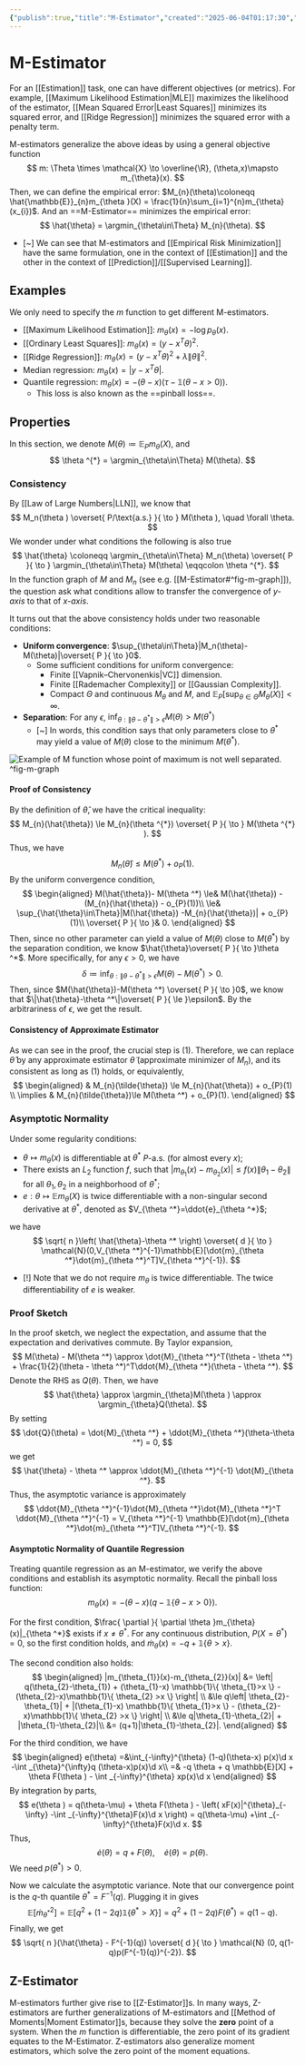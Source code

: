 ```yaml
---
{"publish":true,"title":"M-Estimator","created":"2025-06-04T01:17:30","modified":"2025-06-10T23:10:03","cssclasses":"","state":"done","sup":["[[Estimation]]"],"alias":null,"type":"note","related":["[[Maximum Likelihood Estimation]]"]}
---
```



# M-Estimator

For an [[Estimation]] task, one can have different objectives (or metrics). For example, [[Maximum Likelihood Estimation\|MLE]] maximizes the likelihood of the estimator, [[Mean Squared Error\|Least Squares]] minimizes its squared error, and [[Ridge Regression]] minimizes the squared error with a penalty term.

M-estimators generalize the above ideas by using a general objective function
$$
m: \Theta \times \mathcal{X} \to \overline{\R}, (\theta,x)\mapsto m_{\theta}(x).
$$
Then, we can define the empirical error: $M_{n}(\theta)\coloneqq \hat{\mathbb{E}}_{n}m_{\theta }(X) = \frac{1}{n}\sum_{i=1}^{n}m_{\theta}(x_{i})$. And an ==M-Estimator== minimizes the empirical error:
$$
\hat{\theta} = \argmin_{\theta\in\Theta} M_{n}(\theta).
$$

- [~] We can see that M-estimators and [[Empirical Risk Minimization]] have the same formulation, one in the context of [[Estimation]] and the other in the context of [[Prediction]]/[[Supervised Learning]].

## Examples

We only need to specify the $m$ function to get different M-estimators.

- [[Maximum Likelihood Estimation]]: $m_{\theta}(x) = -\log p_{\theta}(x)$.
- [[Ordinary Least Squares]]: $m_{\theta}(x) = (y - x^T\theta)^2$.
- [[Ridge Regression]]: $m_{\theta}(x) = (y - x^T\theta)^2 + \lambda \|\theta\|^2$.
- Median regression: $m_{\theta}(x) = |y - x^T\theta|$.
- Quantile regression: $m_{\theta}(x) = -(\theta-x)(\tau - \mathbb{1}(\theta-x >0))$.
    - This loss is also known as the ==pinball loss==.

## Properties

In this section, we denote $M(\theta) \coloneqq \mathbb{E}_{P}m_{\theta}(X)$, and
$$
\theta ^{*} = \argmin_{\theta\in\Theta} M(\theta).
$$

### Consistency

By [[Law of Large Numbers\|LLN]], we know that
$$
M_n(\theta ) \overset{ P/\text{a.s.} }{ \to } M(\theta ), \quad \forall \theta.
$$
We wonder under what conditions the following is also true
$$
\hat{\theta} \coloneqq \argmin_{\theta\in\Theta} M_n(\theta) \overset{ P }{ \to } \argmin_{\theta\in\Theta} M(\theta) \eqqcolon \theta ^{*}.
$$
In the function graph of $M$ and $M_{n}$ (see e.g. [[M-Estimator#^fig-m-graph]]), the question ask what conditions allow to transfer the convergence of *y-axis* to that of *x-axis*.

It turns out that the above consistency holds under two reasonable conditions:

- **Uniform convergence**: $\sup_{\theta\in\Theta}|M_n(\theta)-M(\theta)|\overset{ P }{ \to }0$.
    - Some sufficient conditions for uniform convergence:
        - Finite [[Vapnik–Chervonenkis\|VC]] dimension.
        - Finite [[Rademacher Complexity]] or [[Gaussian Complexity]].
        - Compact $\Theta$ and continuous $M_{\theta}$ and $M$, and $\mathbb{E}_{P}[\sup_{\theta\in\Theta}M_{\theta}(X)] < \infty$.
- **Separation**: For any $\epsilon$, $\inf_{\theta:\|\theta-\theta ^{*}\| > \epsilon}M(\theta) > M(\theta ^{*})$
    - [~] In words, this condition says that only parameters close to $\theta ^*$ may yield a value of $M(\theta)$ close to the minimum $M(\theta ^*)$.

![Example of $M$ function whose point of maximum is not well separated.](excalidraw/m-est-sep.excalidraw.png) ^fig-m-graph

#### Proof of Consistency

By the definition of $\hat{\theta}$, we have the critical inequality:
$$
M_{n}(\hat{\theta}) \le M_{n}(\theta ^{*}) \overset{ P }{ \to } M(\theta ^{*} ).
$$
Thus, we have
$$
M_{n}(\hat{\theta}) \le M(\theta ^*) + o_{P}(1). \tag{1}
$$
By the uniform convergence condition,
$$
\begin{aligned}
M(\hat{\theta})- M(\theta ^*) \le& M(\hat{\theta}) - (M_{n}(\hat{\theta}) - o_{P}(1))\\
\le& \sup_{\hat{\theta}\in\Theta}|M(\hat{\theta}) -M_{n}(\hat{\theta})| + o_{P}(1)\\
\overset{ P }{ \to }& 0.
\end{aligned}
$$
Then, since no other parameter can yield a value of $M(\theta)$ close to $M(\theta ^*)$ by the separation condition, we know $\hat{\theta}\overset{ P }{ \to }\theta ^*$. More specifically, for any $\epsilon>0$, we have
$$
\delta \coloneqq\inf_{\theta:\|\theta-\theta ^*\|>\epsilon} M(\theta) - M(\theta ^*) > 0.
$$
Then, since $M(\hat{\theta})-M(\theta ^*) \overset{ P }{ \to }0$, we know that $\|\hat{\theta}-\theta ^*\|\overset{ P }{ \le }\epsilon$. By the arbitrariness of $\epsilon$, we get the result.

#### Consistency of Approximate Estimator

As we can see in the proof, the crucial step is $(1)$. Therefore, we can replace $\hat{\theta}$ by any approximate estimator $\tilde{\theta}$ (approximate minimizer of $M_{n}$), and its consistent as long as $(1)$ holds, or equivalently,
$$
\begin{aligned}
& M_{n}(\tilde{\theta}) \le M_{n}(\hat{\theta}) + o_{P}(1) \\
\implies & M_{n}(\tilde{\theta})\le M(\theta ^*) + o_{P}(1).
\end{aligned}
$$

### Asymptotic Normality

Under some regularity conditions:

- $\theta \mapsto m_{\theta}(x)$ is differentiable at $\theta ^*$ $P$-a.s. (for almost every $x$);
- There exists an $L_{2}$ function $f$, such that $|m_{\theta_{1}}(x)-m_{\theta_{2}}(x)|\le f(x)\|\theta_{1}-\theta_{2}\|$ for all $\theta_{1},\theta_{2}$ in a neighborhood of $\theta ^*$;
- $e : \theta \mapsto \mathbb{E}m_{\theta}(X)$ is twice differentiable with a non-singular second derivative at $\theta ^*$, denoted as $V_{\theta ^*}=\ddot{e}_{\theta ^*}$;

we have
$$
\sqrt{ n }\left( \hat{\theta}-\theta ^* \right) \overset{ d }{ \to } \mathcal{N}(0,V_{\theta ^*}^{-1}\mathbb{E}[\dot{m}_{\theta ^*}\dot{m}_{\theta ^*}^T]V_{\theta ^*}^{-1}).
$$

- [!] Note that we do not require $m_{\theta}$ is twice differentiable. The twice differentiability of $e$ is weaker.

### Proof Sketch

In the proof sketch, we neglect the expectation, and assume that the expectation and derivatives commute. By Taylor expansion,
$$
M(\theta) - M(\theta ^*) \approx \dot{M}_{\theta ^*}^T(\theta - \theta ^*) + \frac{1}{2}(\theta - \theta ^*)^T\ddot{M}_{\theta ^*}(\theta - \theta ^*).
$$
Denote the RHS as $Q(\theta)$. Then, we have
$$
\hat{\theta} \approx \argmin_{\theta}M(\theta ) \approx \argmin_{\theta}Q(\theta).
$$
By setting
$$
\dot{Q}(\theta) = \dot{M}_{\theta ^*} + \ddot{M}_{\theta ^*}(\theta-\theta ^*) = 0,
$$
we get
$$
\hat{\theta} - \theta ^* \approx \ddot{M}_{\theta ^*}^{-1} \dot{M}_{\theta ^*}.
$$
Thus, the asymptotic variance is approximately
$$
\ddot{M}_{\theta ^*}^{-1}\dot{M}_{\theta ^*}\dot{M}_{\theta ^*}^T \ddot{M}_{\theta ^*}^{-1} = V_{\theta ^*}^{-1} \mathbb{E}[\dot{m}_{\theta ^*}\dot{m}_{\theta ^*}^T]V_{\theta ^*}^{-1}.
$$





#### Asymptotic Normality of Quantile Regression

Treating quantile regression as an M-estimator, we verify the above conditions and establish its asymptotic normality. Recall the pinball loss function:
$$
m_{\theta}(x) = -(\theta-x)(q - \mathbb{1}\{\theta-x >0\}).
$$

For the first condition, $\frac{ \partial  }{ \partial \theta }m_{\theta}(x)|_{\theta ^*}$ exists if $x\ne \theta ^*$. For any continuous distribution, $P(X=\theta ^*)=0$, so the first condition holds, and $\dot{m}_{\theta}(x) = -q+\mathbb{1}\{ \theta > x \}$.

The second condition also holds:
$$
\begin{aligned}
|m_{\theta_{1}}(x)-m_{\theta_{2}}(x)| &= \left| q(\theta_{2}-\theta_{1}) + (\theta_{1}-x) \mathbb{1}\{ \theta_{1}>x \} - (\theta_{2}-x)\mathbb{1}\{ \theta_{2} >x \}  \right| \\
&\le q\left| \theta_{2}-\theta_{1}| + |(\theta_{1}-x) \mathbb{1}\{ \theta_{1}>x \} - (\theta_{2}-x)\mathbb{1}\{ \theta_{2} >x \}  \right| \\
&\le q|\theta_{1}-\theta_{2}| + |\theta_{1}-\theta_{2}|\\
&= (q+1)|\theta_{1}-\theta_{2}|.
\end{aligned}
$$

For the third condition, we have
$$
\begin{aligned}
e(\theta) =&\int_{-\infty}^{\theta}  (1-q)(\theta-x) p(x)\d x -\int _{\theta}^{\infty}q (\theta-x)p(x)\d x\\
=& -q \theta + q \mathbb{E}[X] + \theta F(\theta ) - \int _{-\infty}^{\theta} xp(x)\d x
\end{aligned}
$$
By integration by parts,
$$
e(\theta ) = q(\theta-\mu) + \theta F(\theta ) - \left( xF(x)|^{\theta}_{-\infty} -\int _{-\infty}^{\theta}F(x)\d x \right) = q(\theta-\mu) +\int _{-\infty}^{\theta}F(x)\d x.
$$
Thus,
$$
\dot{e}(\theta ) = q + F(\theta),\quad \dot{e}(\theta )= p(\theta).
$$
We need $p(\theta ^*) >0$.

Now we calculate the asymptotic variance. Note that our convergence point is the $q$-th quantile $\theta ^* = F^{-1}(q)$. Plugging it in gives
$$
\mathbb{E}[\dot{m}_{\theta ^*}^{2}] = \mathbb{E}[q^{2} + (1-2q) \mathbb{1}\{ \theta ^* > X \} ]= q^{2} + (1-2q)F(\theta ^*) = q(1-q).
$$
Finally, we get
$$
\sqrt{ n }(\hat{\theta} - F^{-1}(q)) \overset{ d }{ \to } \mathcal{N} (0, q(1-q)p(F^{-1}(q))^{-2}).
$$

## Z-Estimator

M-estimators further give rise to [[Z-Estimator]]s. In many ways, Z-estimators are further generalizations of M-estimators and [[Method of Moments\|Moment Estimator]]s, because they solve the **zero** point of a system. When the $m$ function is differentiable, the zero point of its gradient equates to the M-Estimator. Z-estimators also generalize moment estimators, which solve the zero point of the moment equations.
